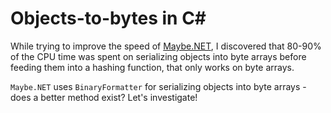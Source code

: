 # Objects-to-bytes in C#

While trying to improve the speed of [Maybe.NET](https://github.com/rmc00/Maybe), I discovered that 80-90% of the CPU time was spent on serializing objects into byte arrays before feeding them into a hashing function, that only works on byte arrays.

`Maybe.NET` uses `BinaryFormatter` for serializing objects into byte arrays - does a better method exist? Let's investigate!



